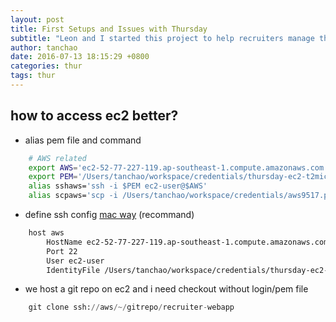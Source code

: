 ```yaml
---
layout: post
title: First Setups and Issues with Thursday
subtitle: "Leon and I started this project to help recruiters manage their candidates' resumes better"
author: tanchao
date: 2016-07-13 18:15:29 +0800
categories: thur
tags: thur
---
```


## how to access ec2 better?

* alias pem file and command

```bash
    # AWS related
    export AWS='ec2-52-77-227-119.ap-southeast-1.compute.amazonaws.com'
    export PEM='/Users/tanchao/workspace/credentials/thursday-ec2-t2micro.pem'
    alias sshaws='ssh -i $PEM ec2-user@$AWS'
    alias scpaws='scp -i /Users/tanchao/workspace/credentials/aws9517.pem'
```

* define ssh config [mac way](https://developer.apple.com/legacy/library/documentation/Darwin/Reference/ManPages/man5/ssh_config.5.html) (recommand)

```bash
    host aws
        HostName ec2-52-77-227-119.ap-southeast-1.compute.amazonaws.com
        Port 22
        User ec2-user
        IdentityFile /Users/tanchao/workspace/credentials/thursday-ec2-t2micro.pem
```

* we host a git repo on ec2 and i need checkout without login/pem file

```python
    git clone ssh://aws/~/gitrepo/recruiter-webapp
```
